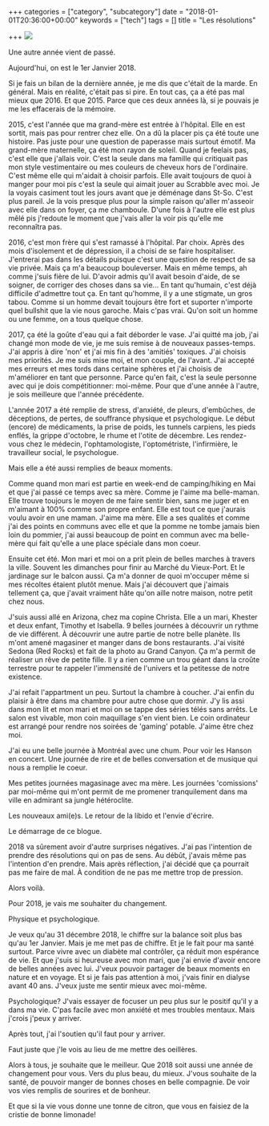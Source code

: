 +++
categories = ["category", "subcategory"]
date = "2018-01-01T20:36:00+00:00"
keywords = ["tech"]
tags = []
title = "Les résolutions"

+++
![](/uploads/2018/01/01/resolutionj.jpg)

Une autre année vient de passé.

Aujourd'hui, on est le 1er Janvier 2018.

Si je fais un bilan de la dernière année, je me dis que c'était de la marde. En général. Mais en réalité, c'était pas si pire. En tout cas, ça a été pas mal mieux que 2016. Et que 2015. Parce que ces deux années là, si je pouvais je me les effacerais de la mémoire.

2015, c'est l'année que ma grand-mère est entrée à l'hôpital. Elle en est sortit, mais pas pour rentrer chez elle. On a dû la placer pis ça été toute une histoire. Pas juste pour une question de paperasse mais surtout émotif. Ma grand-mère maternelle, ça été mon rayon de soleil. Quand je feelais pas, c'est elle que j'allais voir. C'est la seule dans ma famille qui critiquait pas mon style vestimentaire ou mes couleurs de cheveux hors de l'ordinaire. C'est même elle qui m'aidait à choisir parfois. Elle avait toujours de quoi à manger pour moi pis c'est la seule qui aimait jouer au Scrabble avec moi. Je la voyais casiment tout les jours avant que je déménage  dans St-So. C'est plus pareil. Je la vois presque plus pour la simple raison qu'aller m'asseoir avec elle dans on foyer, ça me chamboule. D'une fois à l'autre elle est plus mêlé pis j'redoute le moment que j'vais aller la voir pis qu'elle me reconnaîtra pas.

2016, c'est mon frère qui s'est ramassé à l'hôpital. Par choix. Après des mois d'isolement et de dépression, il a choisi de se faire hospitaliser. J'entrerai pas dans les détails puisque c'est une question de respect de sa vie privée. Mais ça m'a beaucoup bouleverser. Mais en même temps, ah comme j'suis fière de lui. D'avoir admis qu'il avait besoin d'aide, de se soigner, de corriger des choses dans sa vie... En tant qu'humain, c'est déjà difficile d'admettre tout ça. En tant qu'homme, il y a une stigmate, un gros tabou. Comme si un homme devait toujours être fort et suporter n'importe quel bullshit que la vie nous garoche. Mais c'pas vrai. Qu'on soit un homme ou une femme, on a tous quelque chose.

2017, ça été la goûte d'eau qui a fait déborder le vase. J'ai quitté ma job, j'ai changé mon mode de vie, je me suis remise à de nouveaux passes-temps. J'ai appris à dire 'non' et j'ai mis fin à des 'amitiés' toxiques. J'ai choisis mes priorités. Je me suis mise moi, et mon couple, de l'avant. J'ai accepté mes erreurs et mes tords dans certaine sphères et j'ai choisis de m'améliorer en tant que personne. Parce qu'en fait, c'est la seule personne avec qui je dois compétitionner: moi-même. Pour que d'une année à l'autre, je sois meilleure que l'année précédente.

L'année 2017 a été remplie de stress, d'anxiété, de pleurs, d'embûches, de déceptions, de pertes, de souffrance physique et psychologique. Le début (encore) de médicaments, la prise de poids, les tunnels carpiens, les pieds enflés, la grippe d'octobre, le rhume et l'otite de décembre. Les rendez-vous chez le médecin, l'ophtamologiste, l'optométriste, l'infirmière, le travailleur social, le psychologue.

Mais elle a été aussi remplies de beaux moments.

Comme quand mon mari est partie en week-end de camping/hiking en Mai et que j'ai passé ce temps avec sa mère. Comme je l'aime ma belle-maman. Elle trouve toujours le moyen de me faire sentir bien, sans me juger et en m'aimant à 100% comme son propre enfant. Elle est tout ce que j'aurais voulu avoir en une maman. J'aime ma mère. Elle a ses qualités et comme j'ai des points en communs avec elle et que la pomme ne tombe jamais bien loin du pommier, j'ai aussi beaucoup de point en commun avec ma belle-mère qui fait qu'elle a une place spéciale dans mon coeur.

Ensuite cet été. Mon mari et moi on a prit plein de belles marches à travers la ville. Souvent les dimanches pour finir au Marché du Vieux-Port. Et le jardinage sur le balcon aussi. Ça m'a donner de quoi m'occuper même si mes récoltes étaient plutôt menue. Mais j'ai découvert que j'aimais tellement ça, que j'avait vraiment hâte qu'on aille notre maison, notre petit chez nous.

J'suis aussi allé en Arizona, chez ma copine Christa. Elle a un mari, Khester et deux enfant, Timothy et Isabella. 9 belles journées à découvrir un rythme de vie différent. À découvrir une autre partie de notre belle planète. Ils m'ont amené magasiner et manger dans de bons restaurants. J'ai visité Sedona (Red Rocks) et fait de la photo au Grand Canyon. Ça m'a permit de réaliser un rêve de petite fille. Il y a rien comme un trou géant dans la croûte terrestre pour te rappeler l'immensité de l'univers et la petitesse de notre existence.

J'ai refait l'appartment un peu. Surtout la chambre à coucher. J'ai enfin du plaisir à être dans ma chambre pour autre chose que dormir. J'y lis assi dans mon lit et mon mari et moi on se tappe des séries télés sans arrêts. Le salon est vivable, mon coin maquillage s'en vient bien. Le coin ordinateur est arrangé pour rendre nos soirées de 'gaming' potable. J'aime être chez moi.

J'ai eu une belle journée à Montréal avec une chum. Pour voir les Hanson en concert. Une journée de rire et de belles conversation et de musique qui nous a remplie le coeur.

Mes petites journées magasinage avec ma mère. Les journées 'comissions' par moi-même qui m'ont permit de me promener tranquilement dans ma ville en admirant sa jungle hétéroclite.

Les nouveaux ami(e)s. Le retour de la libido et l'envie d'écrire.

Le démarrage de ce blogue.

2018 va sûrement avoir d'autre surprises négatives. J'ai pas l'intention de prendre des résolutions qui on pas de sens. Au débût, j'avais même pas l'intention d'en prendre. Mais après réflection, j'ai décidé que ça pourrait pas me faire de mal. À condition de ne pas me mettre trop de pression.

Alors voilà.

Pour 2018, je vais me souhaiter du changement.

Physique et psychologique.

Je veux qu'au 31 décembre 2018, le chiffre sur la balance soit plus bas qu'au 1er Janvier. Mais je me met pas de chiffre. Et je le fait pour ma santé surtout. Parce vivre avec un diabète mal contrôler, ça réduit mon espérance de vie. Et que j'suis si heureuse avec mon mari, que j'ai envie d'avoir encore de belles années avec lui. J'veux pouvoir partager de beaux moments en nature et en voyage. Et si je fais pas attention à moi, j'vais finir en dialyse avant 40 ans. J'veux juste me sentir mieux avec moi-même.

Psychologique? J'vais essayer de focuser un peu plus sur le positif qu'il y a dans ma vie. C'pas facile avec mon anxiété et mes troubles mentaux. Mais j'crois j'peux y arriver.

Après tout, j'ai l'soutien qu'il faut pour y arriver.

Faut juste que j'le vois au lieu de me mettre des oeillères.

Alors à tous, je souhaite que le meilleur. Que 2018 soit aussi une année de changement pour vous. Vers du plus beau, du mieux. J'vous souhaite de la santé, de pouvoir manger de bonnes choses en belle compagnie. De voir vos vies remplis de sourires et de bonheur.

Et que si la vie vous donne une tonne de citron, que vous en faisiez de la cristie de bonne limonade!